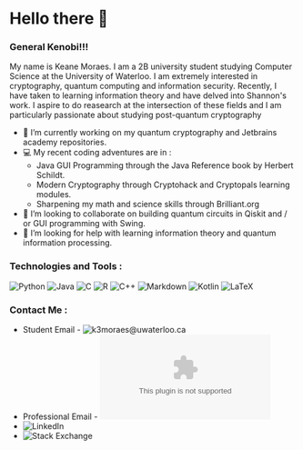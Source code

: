 # Hello there 👋 
### General Kenobi!!!

My name is Keane Moraes. I am a 2B university student studying Computer Science at the University of Waterloo. I am extremely interested in cryptography, quantum computing and information security. Recently, I have taken to learning information theory and have delved into Shannon's work. I aspire to do reasearch at the intersection of these fields and I am particularly passionate about studying post-quantum cryptography

- 🔭 I’m currently working on my quantum cryptography and Jetbrains academy repositories.
- 💻 My recent coding adventures are in :
  * Java GUI Programming through the Java Reference book by Herbert Schildt.
  * Modern Cryptography through Cryptohack and Cryptopals learning modules. 
  * Sharpening my math and science skills through Brilliant.org 
- 👯 I’m looking to collaborate on building quantum circuits in Qiskit and / or GUI programming with Swing.
- 🤔 I’m looking for help with learning information theory and quantum information processing.

### Technologies and Tools :
![Python](https://img.shields.io/badge/Python-3776AB?style=for-the-badge&logo=python&logoColor=white) ![Java]( https://img.shields.io/badge/Java-ED8B00?style=for-the-badge&logo=java&logoColor=white)  ![C]( 	https://img.shields.io/badge/C-00599C?style=for-the-badge&logo=c&logoColor=white)  ![R](https://img.shields.io/badge/R-276DC3?style=for-the-badge&logo=r&logoColor=white) 	![C++](https://img.shields.io/badge/c++-%2300599C.svg?style=for-the-badge&logo=c%2B%2B&logoColor=white)  ![Markdown]( 	https://img.shields.io/badge/Markdown-000000?style=for-the-badge&logo=markdown&logoColor=white)  ![Kotlin]( 	https://img.shields.io/badge/Kotlin-0095D5?&style=for-the-badge&logo=kotlin&logoColor=white) ![LaTeX](https://img.shields.io/badge/LaTeX-0078D4?style=for-the-badge&logo=LaTeX&logoColor=white)


### Contact Me :
* Student Email - ![k3moraes@uwaterloo.ca](mailto:k3moraes@uwaterloo.ca)  
* Professional Email - ![keanejonathan3@gmail.com](mailto:keanejonathan3@gmail.com)  
* ![LinkedIn](https://www.linkedin.com/in/keane-moraes-858493167/)  
* ![Stack Exchange](https://stackexchange.com/users/14957124/keane-jonathan)  
<!--

- [![My GitHub stats](https://github-readme-stats.vercel.app/api?username=LordVader31)](https://github.com/anuraghazra/github-readme-stats)
-->
